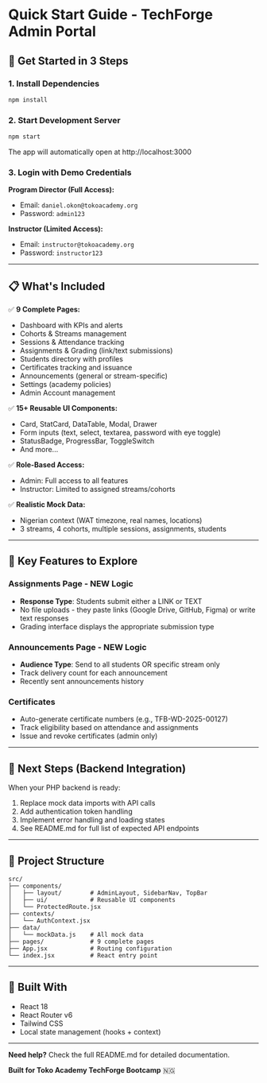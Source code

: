 # Quick Start Guide - TechForge Admin Portal

## 🚀 Get Started in 3 Steps

### 1. Install Dependencies
```bash
npm install
```

### 2. Start Development Server
```bash
npm start
```

The app will automatically open at http://localhost:3000

### 3. Login with Demo Credentials

**Program Director (Full Access):**
- Email: `daniel.okon@tokoacademy.org`
- Password: `admin123`

**Instructor (Limited Access):**
- Email: `instructor@tokoacademy.org`
- Password: `instructor123`

---

## 📋 What's Included

✅ **9 Complete Pages:**
- Dashboard with KPIs and alerts
- Cohorts & Streams management
- Sessions & Attendance tracking
- Assignments & Grading (link/text submissions)
- Students directory with profiles
- Certificates tracking and issuance
- Announcements (general or stream-specific)
- Settings (academy policies)
- Admin Account management

✅ **15+ Reusable UI Components:**
- Card, StatCard, DataTable, Modal, Drawer
- Form inputs (text, select, textarea, password with eye toggle)
- StatusBadge, ProgressBar, ToggleSwitch
- And more...

✅ **Role-Based Access:**
- Admin: Full access to all features
- Instructor: Limited to assigned streams/cohorts

✅ **Realistic Mock Data:**
- Nigerian context (WAT timezone, real names, locations)
- 3 streams, 4 cohorts, multiple sessions, assignments, students

---

## 🎨 Key Features to Explore

### Assignments Page - NEW Logic
- **Response Type**: Students submit either a LINK or TEXT
- No file uploads - they paste links (Google Drive, GitHub, Figma) or write text responses
- Grading interface displays the appropriate submission type

### Announcements Page - NEW Logic
- **Audience Type**: Send to all students OR specific stream only
- Track delivery count for each announcement
- Recently sent announcements history

### Certificates
- Auto-generate certificate numbers (e.g., TFB-WD-2025-00127)
- Track eligibility based on attendance and assignments
- Issue and revoke certificates (admin only)

---

## 🔧 Next Steps (Backend Integration)

When your PHP backend is ready:

1. Replace mock data imports with API calls
2. Add authentication token handling
3. Implement error handling and loading states
4. See README.md for full list of expected API endpoints

---

## 📁 Project Structure

```
src/
├── components/
│   ├── layout/        # AdminLayout, SidebarNav, TopBar
│   ├── ui/            # Reusable UI components
│   └── ProtectedRoute.jsx
├── contexts/
│   └── AuthContext.jsx
├── data/
│   └── mockData.js    # All mock data
├── pages/             # 9 complete pages
├── App.jsx            # Routing configuration
└── index.jsx          # React entry point
```

---

## 🎯 Built With

- React 18
- React Router v6
- Tailwind CSS
- Local state management (hooks + context)

---

**Need help?** Check the full README.md for detailed documentation.

**Built for Toko Academy TechForge Bootcamp** 🇳🇬
